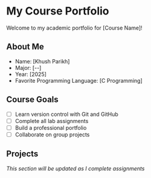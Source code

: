 # My Course Portfolio

Welcome to my academic portfolio for [Course Name]!

## About Me
- Name: [Khush Parikh]
- Major: [--]
- Year: [2025]
- Favorite Programming Language: [C Programming]

## Course Goals
- [ ] Learn version control with Git and GitHub
- [ ] Complete all lab assignments
- [ ] Build a professional portfolio
- [ ] Collaborate on group projects

## Projects
*This section will be updated as I complete assignments*
